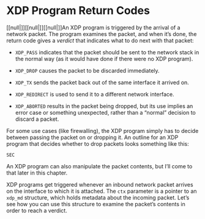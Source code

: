 # XDP Program Return Codes

[[null|]][[null|]][[null|]]An XDP program is triggered by the arrival of a network packet. The program examines the packet, and when it’s done, the return code gives a _verdict_ that indicates what to do next with that packet:

*   `XDP_PASS` indicates that the packet should be sent to the network stack in the normal way (as it would have done if there were no XDP program).
    
*   `XDP_DROP` causes the packet to be discarded immediately.
    
*   `XDP_TX` sends the packet back out of the same interface it arrived on.
    
*   `XDP_REDIRECT` is used to send it to a different network interface.
    
*   `XDP_ABORTED` results in the packet being dropped, but its use implies an error case or something unexpected, rather than a “normal” decision to discard a packet.
    

For some use cases (like firewalling), the XDP program simply has to decide between passing the packet on or dropping it. An outline for an XDP program that decides whether to drop packets looks something like this:

    SEC

An XDP program can also manipulate the packet contents, but I’ll come to that later in this chapter.

XDP programs get triggered whenever an inbound network packet arrives on the interface to which it is attached. The `ctx` parameter is a pointer to an `xdp_md` structure, which holds metadata about the incoming packet. Let’s see how you can use this structure to examine the packet’s contents in order to reach a verdict.